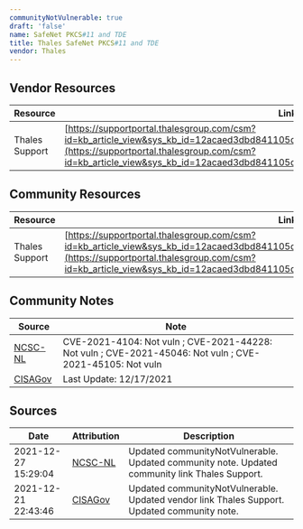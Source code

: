 ```yaml
---
communityNotVulnerable: true
draft: 'false'
name: SafeNet PKCS#11 and TDE
title: Thales SafeNet PKCS#11 and TDE
vendor: Thales
---
```


## Vendor Resources
| Resource | Link |
| --- | --- |
| Thales Support | [https://supportportal.thalesgroup.com/csm?id=kb_article_view&sys_kb_id=12acaed3dbd841105d310573f3961953&sysparm_article=KB0025297](https://supportportal.thalesgroup.com/csm?id=kb_article_view&sys_kb_id=12acaed3dbd841105d310573f3961953&sysparm_article=KB0025297) |

## Community Resources
| Resource | Link |
| --- | --- |
| Thales Support | [https://supportportal.thalesgroup.com/csm?id=kb_article_view&sys_kb_id=12acaed3dbd841105d310573f3961953&sysparm_article=KB0025297](https://supportportal.thalesgroup.com/csm?id=kb_article_view&sys_kb_id=12acaed3dbd841105d310573f3961953&sysparm_article=KB0025297) |

## Community Notes
| Source | Note |
| --- | --- |
| [NCSC-NL](https://github.com/NCSC-NL/log4shell/blob/main/software/README.md) | CVE-2021-4104: Not vuln ; CVE-2021-44228: Not vuln ; CVE-2021-45046: Not vuln ; CVE-2021-45105: Not vuln </ul> |
| [CISAGov](https://raw.githubusercontent.com/cisagov/log4j-affected-db/develop/README.md) | Last Update: 12/17/2021 |

## Sources
| Date | Attribution | Description |
| --- | --- | --- |
| 2021-12-27 15:29:04 | [NCSC-NL](https://github.com/NCSC-NL/log4shell/blob/main/software/README.md) | Updated communityNotVulnerable. Updated community note. Updated community link Thales Support.  |
| 2021-12-21 22:43:46 | [CISAGov](https://raw.githubusercontent.com/cisagov/log4j-affected-db/develop/README.md) | Updated communityNotVulnerable. Updated vendor link Thales Support. Updated community note.  |
